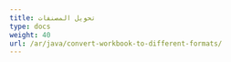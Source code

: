 ```yaml
---
title: تحويل المصنفات
type: docs
weight: 40
url: /ar/java/convert-workbook-to-different-formats/
---
```


